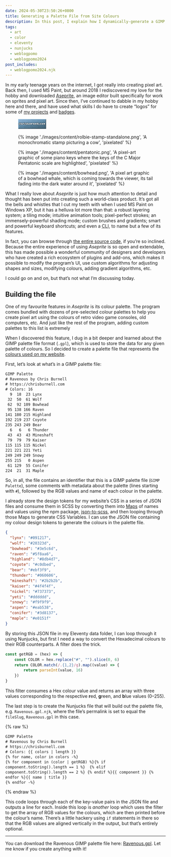 ```yaml
---
date: 2024-05-30T23:50:26+0800
title: Generating a Palette File from Site Colours
description: In this post, I explain how I dynamically-generate a GIMP palette file based on the design tokens for my website’s colours.
tags:
  - art
  - color
  - eleventy
  - nunjucks
  - weblogpomo
  - weblogpomo2024
post_includes:
  - weblogpomo2024.njk
---
```


In my early teenage years on the internet, I got really into creating pixel art. Back then, I used MS Paint, but around 2018 I rediscovered my love for the hobby and downloaded [Aseprite](https://www.aseprite.org/), an image editor built specifically for work on sprites and pixel art. Since then, I’ve continued to dabble in my hobby here and there, and have used what skills I do have to create <q>logos</q> for some of [my projects](/projects/) and [badges](/note/88x31-early-2024/).

<figure class=" [ requires-motion ] ">
	<img src="/images/animated/88x31.gif" alt="chrisburnell.com 88x31 animated badge" width="88" height="31" loading="lazy" decoding="async" class=" [ pixelated ] ">
</figure>

<figure>
    {% image './images/content/rolbie-stamp-standalone.png', 'A monochromatic stamp picturing a cow', 'pixelated' %}
</figure>

<figure>
    {% image './images/content/pentatonic.png', 'A pixel-art graphic of some piano keys where the keys of the C Major Pentatonic scale are highlighted', 'pixelated' %}
</figure>

<figure>
    {% image './images/content/bowhead.png', 'A pixel art graphic of a bowhead whale, which is coming towards the viewer, its tail fading into the dark water around it', 'pixelated' %}
</figure>

What I really love about *Aseprite* is just how much attention to detail and thought has been put into creating such a world-class product. It’s got all the bells and whistles that I cut my teeth with when I used MS Paint on Windows XP, but it has a helluva lot more than that: a robust layering system; a tiling mode; intuitive animation tools; pixel-perfect strokes; an immensely-powerful shading mode; custom brushes and gradients; smart and powerful keyboard shortcuts; and even a <abbr title="command line interface">CLI</abbr>, to name but a few of its features.

In fact, you can browse through [the entire source code](https://github.com/aseprite/aseprite), if you’re so inclined. Because the entire experience of using *Aseprite* is so open and extendable, this has made possible a wonderful community of designers and developers who have created a rich ecosystem of plugins and add-ons, which makes it possible to modify the program’s UI, use custom algorithms for adjusting shapes and sizes, modifying colours, adding gradient algorithms, etc.

I could go on and on, but that’s not what I’m discussing today.

## Building the file

One of my favourite features in *Aseprite* is its colour palette. The program comes bundled with dozens of pre-selected colour palettes to help you create pixel art using the colours of retro video game consoles, old computers, etc. And just like the rest of the program, adding custom palettes to this list is extremely

When I discovered this feature, I dug in a bit deeper and learned about the GIMP palette file format (`.gpl`), which is used to store the data for any given palette of colours. So I decided to create a palette file that represents the [colours used on my website](/styleguide/#colours).

First, let’s look at what’s in a GIMP palette file:

```text
GIMP Palette
# Ravenous by Chris Burnell
# https://chrisburnell.com
# Colors: 16
  9  18  23 Lynx
 32  50  61 Wolf
 62  92 109 Bowhead
 95 138 166 Raven
141 180 215 Highland
192 219 237 Coyote
235 243 249 Bear
  6   6   6 Thunder
 43  43  43 Mineshaft
 79  79  79 Kaiser
115 115 115 Nickel
221 221 221 Yeti
249 249 249 Snowy
255 215   0 Aspen
 61 129  55 Conifer
224  21  31 Maple
```

So, in all, the file contains an identifier that this is a GIMP palette file (`GIMP Palette`), some comments with metadata about the palette (lines starting with `#`), followed by the RGB values and name of each colour in the palette.

I already store the design tokens for my website’s CSS in a series of JSON files and consume them in SCSS by converting them into [Maps](https://sass-lang.com/documentation/values/maps/) of names and values using the npm package, [json-to-scss](https://www.npmjs.com/package/json-to-scss), and then looping through those Maps to generate CSS Variables. I can use the JSON file containing my colour design tokens to generate the colours in the palette file.

```json
{
  "lynx": "#091217",
  "wolf": "#20323d",
  "bowhead": "#3e5c6d",
  "raven": "#5f8aa6",
  "highland": "#8db4d7",
  "coyote": "#c0dbed",
  "bear": "#ebf3f9",
  "thunder": "#060606",
  "mineshaft": "#2b2b2b",
  "kaiser": "#4f4f4f",
  "nickel": "#737373",
  "yeti": "#dddddd",
  "snowy": "#f9f9f9",
  "aspen": "#eab538",
  "conifer": "#3d8137",
  "maple": "#e0151f"
}
```

By storing this JSON file in my Eleventy data folder, I can loop through it using Nunjucks, but first I need a way to convert the Hexadecimal colours to their RGB counterparts. A filter does the trick.

```javascript
const getRGB = (hex) => {
	const COLOR = hex.replace("#", "").slice(0, 6)
	return COLOR.match(/.{1,2}/g).map((value) => {
		return parseInt(value, 16)
	})
}
```

This filter consumes a Hex colour value and returns an array with three values corresponding to the respective **r**ed, **g**reen, and **b**lue values (0–255).

The last step is to create the Nunjucks file that will build out the palette file, e.g. `Ravenous.gpl.njk`, where the file’s permalink is set to equal the `fileSlug`, `Ravenous.gpl` in this case.

{% raw %}
```twig
GIMP Palette
# Ravenous by Chris Burnell
# https://chrisburnell.com
# Colors: {{ colors | length }}
{% for name, color in colors -%}
{% for component in (color | getRGB) %}{% if component.toString().length == 1 %}  {% elif component.toString().length == 2 %} {% endif %}{{ component }} {% endfor %}{{ name | title }}
{% endfor -%}
```
{% endraw %}

This code loops through each of the key-value pairs in the JSON file and outputs a line for each. Inside this loop is *another* loop which uses the filter to get the array of RGB values for the colours, which are then printed before the colour’s name. There’s a little hackery using `if` statements in there so that the RGB values are aligned vertically in the output, but that’s entirely optional.

<hr style="--rule-space: var(--size-medium);">

You can download the Ravenous GIMP palette file here: [Ravenous.gpl](/Ravenous.gpl). Let me know if you create anything with it!
